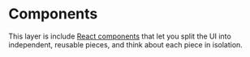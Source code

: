 # Components

This layer is include [React components](https://facebook.github.io/react/docs/react-component.html) that let you split the UI into independent, reusable pieces, and think about each piece in isolation.
